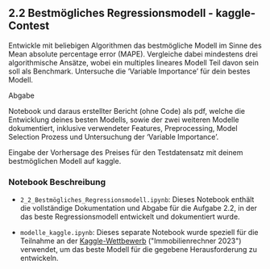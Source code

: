 ## 2.2 Bestmögliches Regressionsmodell - kaggle-Contest

Entwickle mit beliebigen Algorithmen das bestmögliche Modell im Sinne des Mean absolute percentage error (MAPE). Vergleiche dabei mindestens drei algorithmische Ansätze, wobei ein multiples lineares Modell Teil davon sein soll als Benchmark. Untersuche die ‘Variable Importance’ für dein bestes Modell.

Abgabe

Notebook und daraus erstellter Bericht (ohne Code) als pdf, welche die Entwicklung deines besten Modells, sowie der zwei weiteren Modelle dokumentiert, inklusive verwendeter Features, Preprocessing, Model Selection Prozess und Untersuchung der ‘Variable Importance’.

Eingabe der Vorhersage des Preises für den Testdatensatz mit deinem bestmöglichen Modell auf kaggle.

### Notebook Beschreibung

- `2_2_Bestmögliches_Regressionsmodell.ipynb`: Dieses Notebook enthält die vollständige Dokumentation und Abgabe für die Aufgabe 2.2, in der das beste Regressionsmodell entwickelt und dokumentiert wurde.

- `modelle_kaggle.ipynb`: Dieses separate Notebook wurde speziell für die Teilnahme an der [Kaggle-Wettbewerb](https://www.kaggle.com/competitions/immobilienrechner-2023/overview) ("Immobilienrechner 2023") verwendet, um das beste Modell für die gegebene Herausforderung zu entwickeln.
